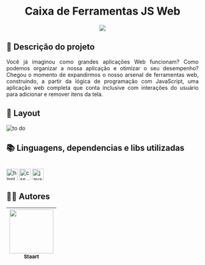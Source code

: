 <h1 align="center"> Caixa de Ferramentas JS Web </h1>

<p align="center">
    <img src="http://img.shields.io/static/v1?label=STATUS&message=CONCLUIDO&color=GREEN&style=for-the-badge"/>
</p>

## :open_file_folder: Descrição do projeto 
<p align="justify">
          Você já imaginou como grandes aplicações Web funcionam? Como podemos organizar a nossa aplicação e otimizar o seu desempenho? Chegou o momento de expandirmos o nosso arsenal de ferramentas web, construindo, a partir da lógica de programação com JavaScript, uma aplicação web completa que conta inclusive com interações do usuário para adicionar e remover itens da tela. 
</p>

## :dash: Layout
![to do](https://user-images.githubusercontent.com/106707389/222240225-4e5a35b4-2ed6-4145-9558-01ab35006047.png)

## :books: Linguagens, dependencias e libs utilizadas
<div style="display: inline_block"><br>
  <img align="center" alt="html" height="30" width="30" src="https://cdn.jsdelivr.net/gh/devicons/devicon/icons/html5/html5-original.svg"/>
  <img align="center" alt="css" height="30" width="30" src="https://cdn.jsdelivr.net/gh/devicons/devicon/icons/css3/css3-original.svg"/>
  <img align="center" alt="javascript" height="30" width="30" src="https://cdn.jsdelivr.net/gh/devicons/devicon/icons/javascript/javascript-original.svg"/>
</div>          
          
## :raising_hand_man: Autores
| [<img src="https://user-images.githubusercontent.com/106707389/187272671-1f5d9e1e-ba76-4128-9def-c9c8203c81b0.png" width=115><br><sub>Staart</sub>](https://staart.com)
| :---: |
